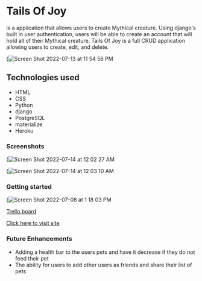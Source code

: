 # Tails Of Joy 
is a application that allows users to create Mythical creature. Using django's built in user authentication, users will be able to 
create an account that will hold all of their Mythical creature. Tails Of Joy is a full CRUD 
application allowing users to create, edit, and delete.

(![Screen Shot 2022-07-13 at 11 54 56 PM](https://user-images.githubusercontent.com/103546768/178894905-28611816-9891-431a-937c-70bdd5866705.png)


## Technologies used
* HTML
* CSS
* Python
* django 
* PostgreSQL
* materialize
* Heroku

### Screenshots
(![Screen Shot 2022-07-14 at 12 02 27 AM](https://user-images.githubusercontent.com/103546768/178895818-4c1bfe5d-6f84-4ecb-b77b-a15528c46cfd.png)

(![Screen Shot 2022-07-14 at 12 03 10 AM](https://user-images.githubusercontent.com/103546768/178895865-a59aec94-3cf5-453b-8553-26efb2cf1d34.png)


### Getting started
(![Screen Shot 2022-07-08 at 1 18 03 PM](https://user-images.githubusercontent.com/103546768/178890511-9747650e-8060-406b-bb9d-a3e934c51028.png)


[Trello board](https://trello.com/invite/b/6wutKFMZ/2ac19357e5da28ab87d96f2bef8dfacb/tails-of-joy) 

[Click here to visit site]() 

### Future Enhancements
* Adding a health bar to the users pets and have it decrease if they do not feed their pet
* The ability for users to add other users as friends and share their list of pets
